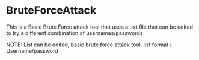 # BruteForceAttack
This is a Basic Brute Force attack tool that uses a .txt file that can be edited to try a different combination of usernames/passwords

NOTE: List can be edited, basic brute force attack tool.
list format : Username/password
